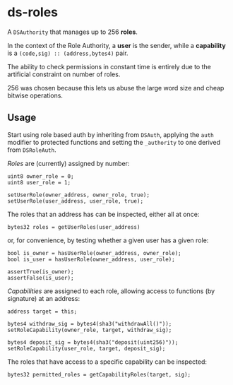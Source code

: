 ds-roles
===

A `DSAuthority` that manages up to 256 **roles**.

In the context of the Role Authority, a **user** is the sender,
while a **capability** is a `(code,sig) :: (address,bytes4)` pair.

The ability to check permissions in constant time is entirely due to
the artificial constraint on number of roles.

256 was chosen because this lets us abuse the large word size and
cheap bitwise operations.


Usage
-----

Start using role based auth by inheriting from `DSAuth`, applying
the `auth` modifier to protected functions and setting the
`_authority` to one derived from `DSRoleAuth`.



*Roles* are (currently) assigned by number:

```
uint8 owner_role = 0;
uint8 user_role = 1;

setUserRole(owner_address, owner_role, true);
setUserRole(user_address, user_role, true);
```

The roles that an address has can be inspected, either all at once:

```
bytes32 roles = getUserRoles(user_address)
```

or, for convenience, by testing whether a given user has a given
role:

```
bool is_owner = hasUserRole(owner_address, owner_role);
bool is_user = hasUserRole(owner_address, user_role);

assertTrue(is_owner);
assertFalse(is_user);
```


*Capabilities* are assigned to each role, allowing access to
functions (by signature) at an address:

```
address target = this;

bytes4 withdraw_sig = bytes4(sha3("withdrawAll()"));
setRoleCapability(owner_role, target, withdraw_sig);

bytes4 deposit_sig = bytes4(sha3("deposit(uint256)"));
setRoleCapability(user_role, target, deposit_sig);
```

The roles that have access to a specific capability can be
inspected:

```
bytes32 permitted_roles = getCapabilityRoles(target, sig);
```
